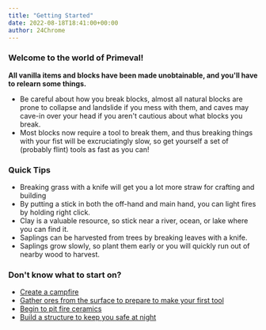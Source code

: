 ```yaml
---
title: "Getting Started"
date: 2022-08-18T18:41:00+00:00
author: 24Chrome
---
```


### Welcome to the world of Primeval!

**All vanilla items and blocks have been made unobtainable, and you'll have to relearn some things.**

- Be careful about how you break blocks, almost all natural blocks are prone to collapse and landslide if you mess with them, and caves may cave-in over your head if you aren't cautious about what blocks you break.
- Most blocks now require a tool to break them, and thus breaking things with your fist will be excruciatingly slow, so get yourself a set of (probably flint) tools as fast as you can!


### Quick Tips
- Breaking grass with a knife will get you a lot more straw for crafting and building
- By putting a stick in both the off-hand and main hand, you can light fires by holding right click.
- Clay is a valuable resource, so stick near a river, ocean, or lake where you can find it.
- Saplings can be harvested from trees by breaking leaves with a knife.
- Saplings grow slowly, so plant them early or you will quickly run out of nearby wood to harvest.


### Don't know what to start on?
- [Create a campfire](/wiki/primeval/guides/creating_a_campfire)
- [Gather ores from the surface to prepare to make your first tool](/wiki/primeval/guides/gathering_ore)
- [Begin to pit fire ceramics]()
- [Build a structure to keep you safe at night]()